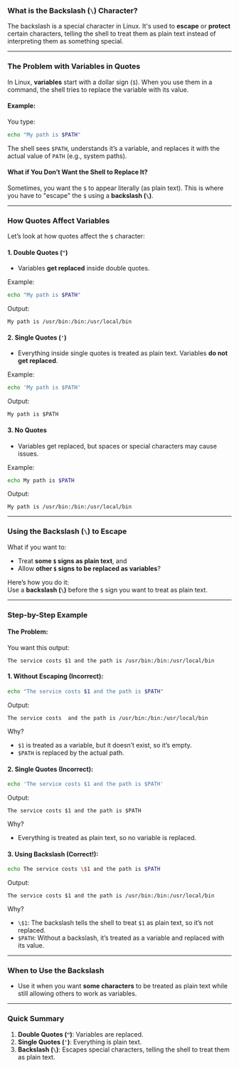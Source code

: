 ### **What is the Backslash (`\`) Character?**
The backslash is a special character in Linux. It's used to **escape** or **protect** certain characters, telling the shell to treat them as plain text instead of interpreting them as something special.

---

### **The Problem with Variables in Quotes**
In Linux, **variables** start with a dollar sign (`$`). When you use them in a command, the shell tries to replace the variable with its value.

#### Example: 
You type:  
```bash
echo "My path is $PATH"
```  
The shell sees `$PATH`, understands it’s a variable, and replaces it with the actual value of `PATH` (e.g., system paths).

#### What if You Don’t Want the Shell to Replace It?
Sometimes, you want the `$` to appear literally (as plain text). This is where you have to "escape" the `$` using a **backslash (`\`)**.

---

### **How Quotes Affect Variables**
Let’s look at how quotes affect the `$` character:

#### 1. **Double Quotes (`"`)**
- Variables **get replaced** inside double quotes.
  
Example:  
```bash
echo "My path is $PATH"
```
Output:  
```
My path is /usr/bin:/bin:/usr/local/bin
```

#### 2. **Single Quotes (`'`)**
- Everything inside single quotes is treated as plain text. Variables **do not get replaced**.

Example:  
```bash
echo 'My path is $PATH'
```
Output:  
```
My path is $PATH
```

#### 3. **No Quotes**
- Variables get replaced, but spaces or special characters may cause issues.

Example:  
```bash
echo My path is $PATH
```
Output:  
```
My path is /usr/bin:/bin:/usr/local/bin
```

---

### **Using the Backslash (`\`) to Escape**
What if you want to:
- Treat **some `$` signs as plain text**, and
- Allow **other `$` signs to be replaced as variables**?

Here’s how you do it:  
Use a **backslash (`\`)** before the `$` sign you want to treat as plain text.

---

### **Step-by-Step Example**
#### The Problem:
You want this output:  
```
The service costs $1 and the path is /usr/bin:/bin:/usr/local/bin
```

#### 1. Without Escaping (Incorrect):
```bash
echo "The service costs $1 and the path is $PATH"
```
Output:  
```
The service costs  and the path is /usr/bin:/bin:/usr/local/bin
```
Why?  
- `$1` is treated as a variable, but it doesn’t exist, so it’s empty.  
- `$PATH` is replaced by the actual path.

#### 2. Single Quotes (Incorrect):
```bash
echo 'The service costs $1 and the path is $PATH'
```
Output:  
```
The service costs $1 and the path is $PATH
```
Why?  
- Everything is treated as plain text, so no variable is replaced.

#### 3. Using Backslash (Correct!):
```bash
echo The service costs \$1 and the path is $PATH
```
Output:  
```
The service costs $1 and the path is /usr/bin:/bin:/usr/local/bin
```
Why?  
- `\$1`: The backslash tells the shell to treat `$1` as plain text, so it’s not replaced.  
- `$PATH`: Without a backslash, it’s treated as a variable and replaced with its value.

---

### **When to Use the Backslash**
- Use it when you want **some characters** to be treated as plain text while still allowing others to work as variables.

---

### **Quick Summary**
1. **Double Quotes (`"`)**: Variables are replaced.  
2. **Single Quotes (`'`)**: Everything is plain text.  
3. **Backslash (`\`)**: Escapes special characters, telling the shell to treat them as plain text.  
